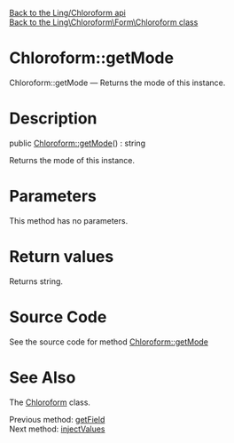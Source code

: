 [Back to the Ling/Chloroform api](https://github.com/lingtalfi/Chloroform/blob/master/doc/api/Ling/Chloroform.md)<br>
[Back to the Ling\Chloroform\Form\Chloroform class](https://github.com/lingtalfi/Chloroform/blob/master/doc/api/Ling/Chloroform/Form/Chloroform.md)


Chloroform::getMode
================



Chloroform::getMode — Returns the mode of this instance.




Description
================


public [Chloroform::getMode](https://github.com/lingtalfi/Chloroform/blob/master/doc/api/Ling/Chloroform/Form/Chloroform/getMode.md)() : string




Returns the mode of this instance.




Parameters
================

This method has no parameters.


Return values
================

Returns string.








Source Code
===========
See the source code for method [Chloroform::getMode](https://github.com/lingtalfi/Chloroform/blob/master/Form/Chloroform.php#L307-L310)


See Also
================

The [Chloroform](https://github.com/lingtalfi/Chloroform/blob/master/doc/api/Ling/Chloroform/Form/Chloroform.md) class.

Previous method: [getField](https://github.com/lingtalfi/Chloroform/blob/master/doc/api/Ling/Chloroform/Form/Chloroform/getField.md)<br>Next method: [injectValues](https://github.com/lingtalfi/Chloroform/blob/master/doc/api/Ling/Chloroform/Form/Chloroform/injectValues.md)<br>


